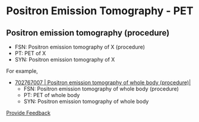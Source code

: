 # Positron Emission Tomography - PET

## Positron emission tomography (procedure)

* FSN: Positron emission tomography of X (procedure)
* PT: PET of X
* SYN: Positron emission tomography of X

For example,

* [702767007 | Positron emission tomography of whole body (procedure)|](http://snomed.info/id/702767007)
  * FSN: Positron emission tomography of whole body (procedure)
  * PT: PET of whole body
  * SYN: Positron emission tomography of whole body






<a href="https://docs.google.com/forms/d/e/1FAIpQLScTmbZIf0UEQwYDkY27EEWBkaiYkHSbR0_9DmFrMLXoQLyL7Q/viewform?usp=pp_url&entry.1767247133=SCT+Editorial+Guide&entry.670899847=Positron%20Emission%20Tomography%20-%20PET" class="button primary">Provide Feedback</a>
